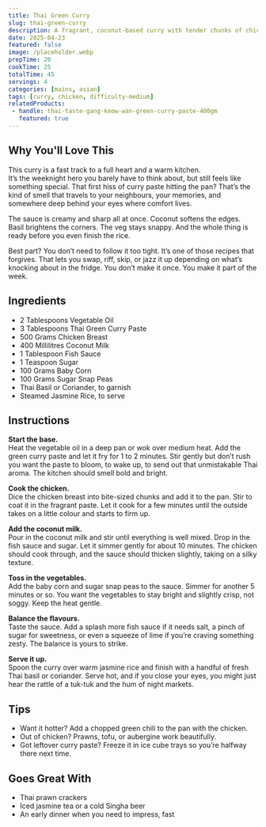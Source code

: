 ```yaml
---
title: Thai Green Curry
slug: thai-green-curry
description: A fragrant, coconut-based curry with tender chunks of chicken, vibrant vegetables, and the perfect balance of heat and sweetness.
date: 2025-04-23
featured: false
image: /placeholder.webp
prepTime: 20
cookTime: 25
totalTime: 45
servings: 4
categories: [mains, asian]
tags: [curry, chicken, difficulty-medium]
relatedProducts:
 - handle: thai-taste-gang-keow-wan-green-curry-paste-400gm
   featured: true
---
```


## Why You'll Love This

This curry is a fast track to a full heart and a warm kitchen.  
It’s the weeknight hero you barely have to think about, but still feels like something special. That first hiss of curry paste hitting the pan? That’s the kind of smell that travels to your neighbours, your memories, and somewhere deep behind your eyes where comfort lives.

The sauce is creamy and sharp all at once. Coconut softens the edges. Basil brightens the corners. The veg stays snappy. And the whole thing is ready before you even finish the rice.

Best part? You don’t need to follow it too tight. It’s one of those recipes that forgives. That lets you swap, riff, skip, or jazz it up depending on what’s knocking about in the fridge. You don’t make it once. You make it part of the week.

## Ingredients

- 2 Tablespoons Vegetable Oil  
- 3 Tablespoons Thai Green Curry Paste  
- 500 Grams Chicken Breast  
- 400 Millilitres Coconut Milk  
- 1 Tablespoon Fish Sauce  
- 1 Teaspoon Sugar  
- 100 Grams Baby Corn  
- 100 Grams Sugar Snap Peas  
- Thai Basil or Coriander, to garnish  
- Steamed Jasmine Rice, to serve  

## Instructions

**Start the base.**  
Heat the vegetable oil in a deep pan or wok over medium heat. Add the green curry paste and let it fry for 1 to 2 minutes. Stir gently but don’t rush you want the paste to bloom, to wake up, to send out that unmistakable Thai aroma. The kitchen should smell bold and bright.

**Cook the chicken.**  
Dice the chicken breast into bite-sized chunks and add it to the pan. Stir to coat it in the fragrant paste. Let it cook for a few minutes until the outside takes on a little colour and starts to firm up.

**Add the coconut milk.**  
Pour in the coconut milk and stir until everything is well mixed. Drop in the fish sauce and sugar. Let it simmer gently for about 10 minutes. The chicken should cook through, and the sauce should thicken slightly, taking on a silky texture.

**Toss in the vegetables.**  
Add the baby corn and sugar snap peas to the sauce. Simmer for another 5 minutes or so. You want the vegetables to stay bright and slightly crisp, not soggy. Keep the heat gentle.

**Balance the flavours.**  
Taste the sauce. Add a splash more fish sauce if it needs salt, a pinch of sugar for sweetness, or even a squeeze of lime if you’re craving something zesty. The balance is yours to strike.

**Serve it up.**  
Spoon the curry over warm jasmine rice and finish with a handful of fresh Thai basil or coriander. Serve hot, and if you close your eyes, you might just hear the rattle of a tuk-tuk and the hum of night markets.

## Tips

- Want it hotter? Add a chopped green chili to the pan with the chicken.  
- Out of chicken? Prawns, tofu, or aubergine work beautifully.  
- Got leftover curry paste? Freeze it in ice cube trays so you’re halfway there next time.

## Goes Great With

- Thai prawn crackers  
- Iced jasmine tea or a cold Singha beer  
- An early dinner when you need to impress, fast